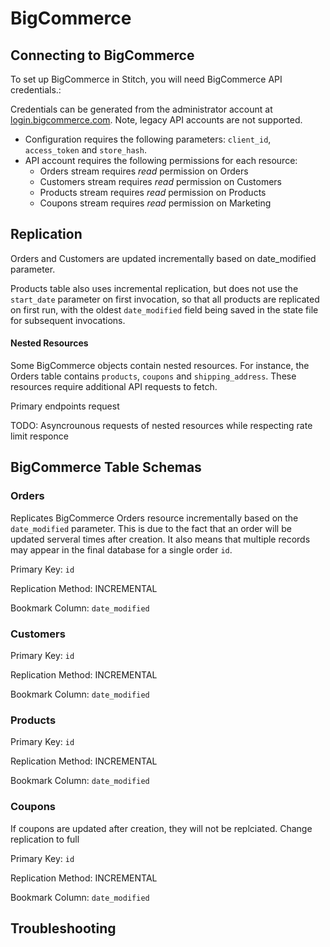 # BigCommerce

## Connecting to BigCommerce

To set up BigCommerce in Stitch, you will need BigCommerce API credentials.:

Credentials can be generated from the administrator account at [login.bigcommerce.com](https://login.bigcommerce.com). Note, legacy API accounts are not supported.

* Configuration requires the following parameters: `client_id`, `access_token` and `store_hash`. 
* API account requires the following permissions for each resource:
	* Orders stream requires _read_ permission on Orders
	* Customers stream requires _read_ permission on Customers
	* Products stream requires _read_ permission on Products
	* Coupons stream requires _read_ permission on Marketing



## Replication

Orders and Customers are updated incrementally based on date_modified parameter.

Products table also uses incremental replication, but does not use the `start_date` parameter on first invocation, so that all products are replicated on first run, with the oldest `date_modified` field being saved in the state file for subsequent invocations. 

#### Nested Resources

Some BigCommerce objects contain nested resources. For instance, the Orders table contains `products`, `coupons` and `shipping_address`. These resources require additional API requests to fetch.

Primary endpoints request 

TODO: Asyncrounous requests of nested resources while respecting rate limit responce


## BigCommerce Table Schemas

### Orders
Replicates BigCommerce Orders resource incrementally based on the `date_modified` parameter. This is due to the fact that an order will be updated serveral times after creation. It also means that multiple records may appear in the final database for a single order `id`.

Primary Key: `id`

Replication Method: INCREMENTAL

Bookmark Column: `date_modified`


### Customers

Primary Key: `id`

Replication Method: INCREMENTAL

Bookmark Column: `date_modified`


### Products

Primary Key: `id`

Replication Method: INCREMENTAL

Bookmark Column: `date_modified`

### Coupons

If coupons are updated after creation, they will not be replciated. Change replication to full 


Primary Key: `id`

Replication Method: INCREMENTAL

Bookmark Column: `date_modified`



## Troubleshooting

